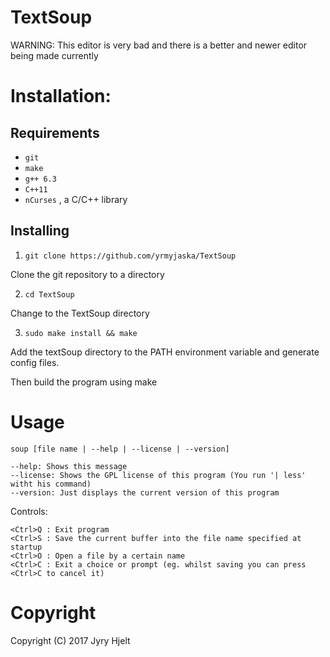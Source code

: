 # TextSoup 

WARNING: This editor is very bad and there is a better and newer editor being made currently


# Installation:
## Requirements
* ``` git ```
* ``` make ```
* ``` g++ 6.3 ```
* ``` C++11 ```
* ``` nCurses ``` , a C/C++ library
## Installing
1. ``git clone https://github.com/yrmyjaska/TextSoup``

Clone the git repository to a directory

2. ``cd TextSoup``

Change to the TextSoup directory

3. ``sudo make install && make``

Add the textSoup directory to the PATH environment variable and generate config files.

Then build the program using make
# Usage
``soup [file name | --help | --license | --version]``

	--help: Shows this message
	--license: Shows the GPL license of this program (You run '| less' witht his command)
	--version: Just displays the current version of this program

Controls:
	
	<Ctrl>Q : Exit program 
	<Ctrl>S : Save the current buffer into the file name specified at startup
	<Ctrl>O : Open a file by a certain name
	<Ctrl>C : Exit a choice or prompt (eg. whilst saving you can press <Ctrl>C to cancel it)
# Copyright
Copyright (C) 2017 Jyry Hjelt
